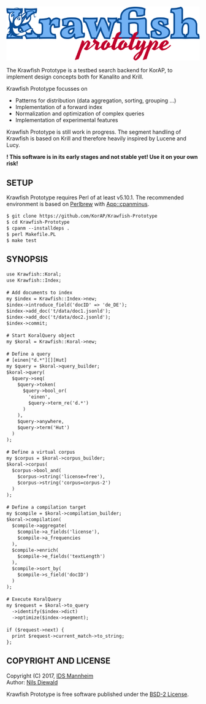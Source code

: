 ![Krawfish Prototype](https://raw.githubusercontent.com/KorAP/Krawfish-Prototype/master/misc/krawfish-prototype.png)

The Krawfish Prototype is a testbed search backend for KorAP,
to implement design concepts both for Kanalito and Krill.

Krawfish Prototype focusses on
- Patterns for distribution
  (data aggregation, sorting, grouping ...)
- Implementation of a forward index
- Normalization and optimization of complex queries
- Implementation of experimental features

Krawfish Prototype is still work in progress.
The segment handling of Krawfish is based on Krill and therefore
heavily inspired by Lucene and Lucy.

**! This software is in its early stages and not stable yet! Use it on your own risk!**

## SETUP

Krawfish Prototype requires Perl of at least v5.10.1.
The recommended environment is based on [Perlbrew](http://perlbrew.pl/)
with [App::cpanminus](http://search.cpan.org/~miyagawa/App-cpanminus/).

```
$ git clone https://github.com/KorAP/Krawfish-Prototype
$ cd Krawfish-Prototype
$ cpanm --installdeps .
$ perl Makefile.PL
$ make test
```

## SYNOPSIS

```
use Krawfish::Koral;
use Krawfish::Index;

# Add documents to index
my $index = Krawfish::Index->new;
$index->introduce_field('docID' => 'de_DE');
$index->add_doc('t/data/doc1.jsonld');
$index->add_doc('t/data/doc2.jsonld');
$index->commit;

# Start KoralQuery object
my $koral = Krawfish::Koral->new;

# Define a query
# [einen|"d.*"][][Hut]
my $query = $koral->query_builder;
$koral->query(
  $query->seq(
    $query->token(
      $query->bool_or(
        'einen',
        $query->term_re('d.*')
      )
    ),
    $query->anywhere,
    $query->term('Hut')
  )
);

# Define a virtual corpus
my $corpus = $koral->corpus_builder;
$koral->corpus(
  $corpus->bool_and(
    $corpus->string('license=free'),
    $corpus->string('corpus=corpus-2')
  )
);

# Define a compilation target
my $compile = $koral->compilation_builder;
$koral->compilation(
  $compile->aggregate(
    $compile->a_fields('license'),
    $compile->a_frequencies
  ),
  $compile->enrich(
    $compile->e_fields('textLength')
  ),
  $compile->sort_by(
    $compile->s_field('docID')
  )
);

# Execute KoralQuery
my $request = $koral->to_query
  ->identify($index->dict)
  ->optimize($index->segment);

if ($request->next) {
  print $request->current_match->to_string;
};

```

## COPYRIGHT AND LICENSE

Copyright (C) 2017, [IDS Mannheim](http://www.ids-mannheim.de/)<br>
Author: [Nils Diewald](http://nils-diewald.de/)

Krawfish Prototype is free software published under the
[BSD-2 License](https://raw.githubusercontent.com/KorAP/Krawfish-Prototype/master/LICENSE).